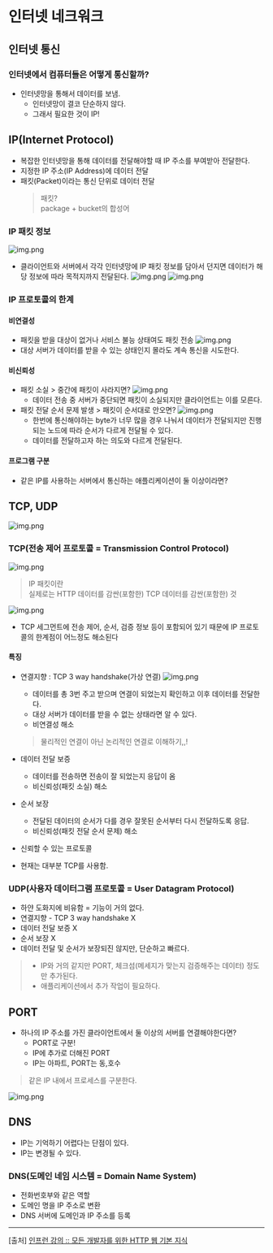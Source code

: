 # 인터넷 네크워크

## 인터넷 통신
### 인터넷에서 컴퓨터들은 어떻게 통신할까?
- 인터넷망을 통해서 데이터를 보냄.
  - 인터넷망이 결코 단순하지 않다.
  - 그래서 필요한 것이 IP!
## IP(Internet Protocol)
- 복잡한 인터넷망을 통해 데이터를 전달해야할 때 IP 주소를 부여받아 전달한다.
- 지정한 IP 주소(IP Address)에 데이터 전달
- 패킷(Packet)이라는 통신 단위로 데이터 전달
  > 패킷?   
package + bucket의 합성어
### IP 패킷 정보
![img.png](IP_Packet.png)
- 클라이언트와 서버에서 각각 인터넷망에 IP 패킷 정보를 담아서 던지면 데이터가 해당 정보에 따라 목적지까지 전달된다.
![img.png](clientPacket.png)
![img.png](serverPacket.png)
### IP 프로토콜의 한계
#### 비연결성
- 패킷을 받을 대상이 없거나 서비스 불능 상태여도 패킷 전송
![img.png](IP_1.png)
- 대상 서버가 데이터를 받을 수 있는 상태인지 몰라도 계속 통신을 시도한다.
#### 비신뢰성
- 패킷 소실 > 중간에 패킷이 사라지면?
![img.png](IP_2.png)
  - 데이터 전송 중 서버가 중단되면 패킷이 소실되지만 클라이언트는 이를 모른다.
- 패킷 전달 순서 문제 발생 > 패킷이 순서대로 안오면?
![img.png](IP_3.png)
  - 한번에 통신해야하는 byte가 너무 많을 경우 나눠서 데이터가 전달되지만 진행되는 노드에 따라 순서가 다르게 전달될 수 있다.
  - 데이터를 전달하고자 하는 의도와 다르게 전달된다.
#### 프로그램 구분
- 같은 IP를 사용하는 서버에서 통신하는 애플리케이션이 둘 이상이라면?
## TCP, UDP
![img.png](IP_stack.png)
### TCP(전송 제어 프로토콜 = Transmission Control Protocol)
![img.png](tcp.png)
> IP 패킷이란   
실제로는 HTTP 데이터를 감싼(포함한) TCP 데이터를 감싼(포함한) 것

![img.png](tcp_bucket.png)
- TCP 세그먼트에 전송 제어, 순서, 검증 정보 등이 포함되어 있기 때문에 IP 프로토콜의 한계점이 어느정도 해소된다
#### 특징
- 연결지향 : TCP 3 way handshake(가상 연결)
  ![img.png](3wayHandshake.png)
  - 데이터를 총 3번 주고 받으며 연결이 되었는지 확인하고 이후 데이터를 전달한다.
  - 대상 서버가 데이터를 받을 수 없는 상태라면 알 수 있다.
  - 비연결성 해소
  > 물리적인 연결이 아닌 논리적인 연결로 이해하기,,!
- 데이터 전달 보증
  - 데이터를 전송하면 전송이 잘 되었는지 응답이 옴
  - 비신뢰성(패킷 소실) 해소
- 순서 보장
  - 전달된 데이터의 순서가 다를 경우 잘못된 순서부터 다시 전달하도록 응답.
  - 비신뢰성(패킷 전달 순서 문제) 해소

- 신뢰할 수 있는 프로토콜
- 현재는 대부분 TCP를 사용함.
### UDP(사용자 데이터그램 프로토콜 = User Datagram Protocol)
- 하얀 도화지에 비유함 = 기능이 거의 없다.
- 연결지향 - TCP 3 way handshake X
- 데이터 전달 보증 X
- 순서 보장 X
- 데이터 전달 및 순서가 보장되진 않지만, 단순하고 빠르다.
> - IP와 거의 같지만 PORT, 체크섬(메세지가 맞는지 검증해주는 데이터) 정도만 추가된다.
> - 애플리케이션에서 추가 작업이 필요하다.
## PORT
- 하나의 IP 주소를 가진 클라이언트에서 둘 이상의 서버를 연결해야한다면?
  - PORT로 구분!
  - IP에 추가로 더해진 PORT
  - IP는 아파트, PORT는 동,호수
> 같은 IP 내에서 프로세스를 구분한다.

![img.png](port.png)

## DNS
- IP는 기억하기 어렵다는 단점이 있다.
- IP는 변경될 수 있다.
### DNS(도메인 네임 시스템 = Domain Name System)
- 전화번호부와 같은 역할
- 도메인 명을 IP 주소로 변환
- DNS 서버에 도메인과 IP 주소를 등록

---
[출처] [인프런 강의 :: 모든 개발자를 위한 HTTP 웹 기본 지식](https://www.inflearn.com/course/http-%EC%9B%B9-%EB%84%A4%ED%8A%B8%EC%9B%8C%ED%81%AC/dashboard)